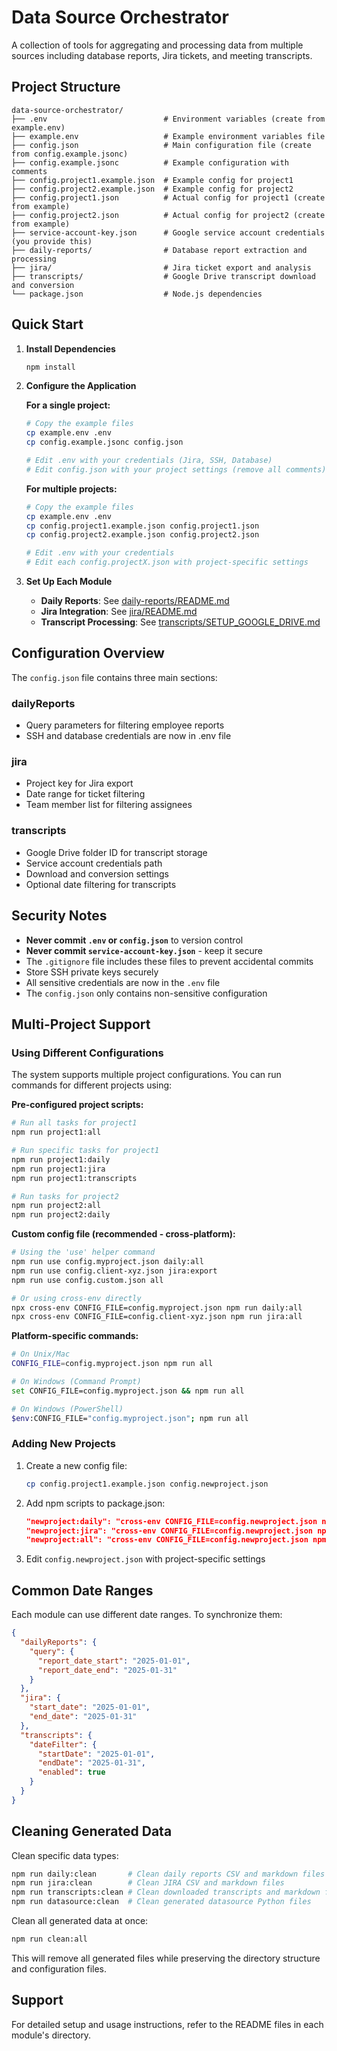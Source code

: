 # Data Source Orchestrator

A collection of tools for aggregating and processing data from multiple sources including database reports, Jira tickets, and meeting transcripts.

## Project Structure

```
data-source-orchestrator/
├── .env                          # Environment variables (create from example.env)
├── example.env                   # Example environment variables file
├── config.json                   # Main configuration file (create from config.example.jsonc)
├── config.example.jsonc          # Example configuration with comments
├── config.project1.example.json  # Example config for project1
├── config.project2.example.json  # Example config for project2
├── config.project1.json          # Actual config for project1 (create from example)
├── config.project2.json          # Actual config for project2 (create from example)
├── service-account-key.json      # Google service account credentials (you provide this)
├── daily-reports/                # Database report extraction and processing
├── jira/                         # Jira ticket export and analysis
├── transcripts/                  # Google Drive transcript download and conversion
└── package.json                  # Node.js dependencies
```

## Quick Start

1. **Install Dependencies**
   ```bash
   npm install
   ```

2. **Configure the Application**
   
   **For a single project:**
   ```bash
   # Copy the example files
   cp example.env .env
   cp config.example.jsonc config.json
   
   # Edit .env with your credentials (Jira, SSH, Database)
   # Edit config.json with your project settings (remove all comments)
   ```
   
   **For multiple projects:**
   ```bash
   # Copy the example files
   cp example.env .env
   cp config.project1.example.json config.project1.json
   cp config.project2.example.json config.project2.json
   
   # Edit .env with your credentials
   # Edit each config.projectX.json with project-specific settings
   ```

3. **Set Up Each Module**
   - **Daily Reports**: See [daily-reports/README.md](daily-reports/README.md)
   - **Jira Integration**: See [jira/README.md](jira/README.md)
   - **Transcript Processing**: See [transcripts/SETUP_GOOGLE_DRIVE.md](transcripts/SETUP_GOOGLE_DRIVE.md)

## Configuration Overview

The `config.json` file contains three main sections:

### dailyReports
- Query parameters for filtering employee reports
- SSH and database credentials are now in .env file

### jira
- Project key for Jira export
- Date range for ticket filtering
- Team member list for filtering assignees

### transcripts
- Google Drive folder ID for transcript storage
- Service account credentials path
- Download and conversion settings
- Optional date filtering for transcripts

## Security Notes

- **Never commit `.env` or `config.json`** to version control
- **Never commit `service-account-key.json`** - keep it secure
- The `.gitignore` file includes these files to prevent accidental commits
- Store SSH private keys securely
- All sensitive credentials are now in the `.env` file
- The `config.json` only contains non-sensitive configuration

## Multi-Project Support

### Using Different Configurations

The system supports multiple project configurations. You can run commands for different projects using:

**Pre-configured project scripts:**
```bash
# Run all tasks for project1
npm run project1:all

# Run specific tasks for project1
npm run project1:daily
npm run project1:jira
npm run project1:transcripts

# Run tasks for project2
npm run project2:all
npm run project2:daily
```

**Custom config file (recommended - cross-platform):**
```bash
# Using the 'use' helper command
npm run use config.myproject.json daily:all
npm run use config.client-xyz.json jira:export
npm run use config.custom.json all

# Or using cross-env directly
npx cross-env CONFIG_FILE=config.myproject.json npm run daily:all
npx cross-env CONFIG_FILE=config.client-xyz.json npm run jira:all
```

**Platform-specific commands:**
```bash
# On Unix/Mac
CONFIG_FILE=config.myproject.json npm run all

# On Windows (Command Prompt)
set CONFIG_FILE=config.myproject.json && npm run all

# On Windows (PowerShell)
$env:CONFIG_FILE="config.myproject.json"; npm run all
```

### Adding New Projects

1. Create a new config file:
   ```bash
   cp config.project1.example.json config.newproject.json
   ```

2. Add npm scripts to package.json:
   ```json
   "newproject:daily": "cross-env CONFIG_FILE=config.newproject.json npm run daily:all",
   "newproject:jira": "cross-env CONFIG_FILE=config.newproject.json npm run jira:all",
   "newproject:all": "cross-env CONFIG_FILE=config.newproject.json npm run all"
   ```

3. Edit `config.newproject.json` with project-specific settings

## Common Date Ranges

Each module can use different date ranges. To synchronize them:

```json
{
  "dailyReports": {
    "query": {
      "report_date_start": "2025-01-01",
      "report_date_end": "2025-01-31"
    }
  },
  "jira": {
    "start_date": "2025-01-01",
    "end_date": "2025-01-31"
  },
  "transcripts": {
    "dateFilter": {
      "startDate": "2025-01-01",
      "endDate": "2025-01-31",
      "enabled": true
    }
  }
}
```

## Cleaning Generated Data

Clean specific data types:
```bash
npm run daily:clean       # Clean daily reports CSV and markdown files
npm run jira:clean        # Clean JIRA CSV and markdown files
npm run transcripts:clean # Clean downloaded transcripts and markdown files
npm run datasource:clean  # Clean generated datasource Python files
```

Clean all generated data at once:
```bash
npm run clean:all
```

This will remove all generated files while preserving the directory structure and configuration files.

## Support

For detailed setup and usage instructions, refer to the README files in each module's directory.
